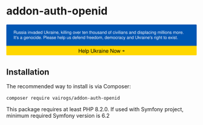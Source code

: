 # addon-auth-openid

[![Stand With Ukraine](https://raw.githubusercontent.com/vshymanskyy/StandWithUkraine/main/banner2-direct.svg)](https://vshymanskyy.github.io/StandWithUkraine)

Installation
------------

The recommended way to install is via Composer:

```
composer require vairogs/addon-auth-openid
```

This package requires at least PHP 8.2.0. If used with Symfony project, minimum required Symfony version is 6.2
